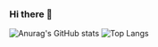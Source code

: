 ### Hi there 👋

![Anurag's GitHub stats](https://github-readme-stats.vercel.app/api?username=jackson-hong&show_icons=true&layout=compact&theme=tokyonight)
![Top Langs](https://github-readme-stats.vercel.app/api/top-langs/?username=jackson-hong&layout=compact&theme=tokyonight)



<!--
**jackson-hong/jackson-hong** is a ✨ _special_ ✨ repository because its `README.md` (this file) appears on your GitHub profile.

Here are some ideas to get you started:

- 🔭 I’m currently working on ...
- 🌱 I’m currently learning ...
- 👯 I’m looking to collaborate on ...
- 🤔 I’m looking for help with ...
- 💬 Ask me about ...
- 📫 How to reach me: ...
- 😄 Pronouns: ...
- ⚡ Fun fact: ...
-->
